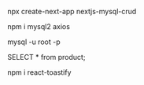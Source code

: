 npx create-next-app nextjs-mysql-crud

npm i mysql2 axios


mysql -u root -p

SELECT * from product;

npm i react-toastify